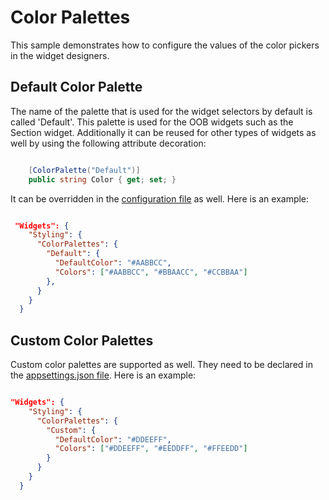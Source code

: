 # Color Palettes
This sample demonstrates how to configure the values of the color pickers in the widget designers.

## Default Color Palette

The name of the palette that is used for the widget selectors by default is called 'Default'. This palette is used for the OOB widgets such as the Section widget. Additionally it can be reused for other types of widgets as well by using the following attribute decoration:

``` c#

    [ColorPalette("Default")]
    public string Color { get; set; }

```

It can be overridden in the [configuration file](./appsettings.json) as well. Here is an example:

``` json

 "Widgets": {
    "Styling": {
      "ColorPalettes": {
        "Default": {
          "DefaultColor": "#AABBCC",
          "Colors": ["#AABBCC", "#BBAACC", "#CCBBAA"]
        },
      }
    }
  }

```

## Custom Color Palettes

Custom color palettes are supported as well. They need to be declared in the [appsettings.json file](./appsettings.json). Here is an example:

``` json

"Widgets": {
    "Styling": {
      "ColorPalettes": {
        "Custom": {
          "DefaultColor": "#DDEEFF",
          "Colors": ["#DDEEFF", "#EEDDFF", "#FFEEDD"]
        }
      }
    }
  }

```